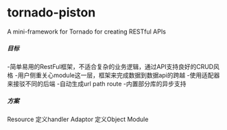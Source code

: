 # tornado-piston
A mini-framework for Tornado for creating RESTful APIs


##### 目标

-简单易用的RestFul框架，不适合复杂的业务逻辑，通过API支持良好的CRUD风格
-用户侧重关心module这一层，框架来完成数据到数据api的跨越
-使用适配器来接驳不同的后端
-自动生成url path route
-内置部分库的异步支持


##### 方案


Resource 定义handler
Adaptor 定义Object Module

